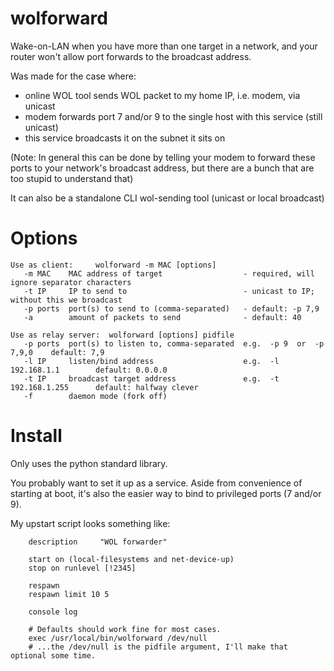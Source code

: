 # wolforward

Wake-on-LAN when you have more than one target in a network, and your router won't allow port forwards to the broadcast address.

Was made for the case where:
- online WOL tool sends WOL packet to my home IP, i.e. modem, via unicast
- modem forwards port 7 and/or 9 to the single host with this service (still unicast)
- this service broadcasts it on the subnet it sits on

(Note: In general this can be done by telling your modem to forward these ports 
to your network's broadcast address, but there are a bunch that are too stupid to understand that)


It can also be a standalone CLI wol-sending tool (unicast or local broadcast)


Options
===
```
Use as client:     wolforward -m MAC [options]
   -m MAC    MAC address of target                  - required, will ignore separator characters
   -t IP     IP to send to                          - unicast to IP; without this we broadcast
   -p ports  port(s) to send to (comma-separated)   - default: -p 7,9
   -a        amount of packets to send              - default: 40

Use as relay server:  wolforward [options] pidfile
   -p ports  port(s) to listen to, comma-separated  e.g.  -p 9  or  -p 7,9,0    default: 7,9
   -l IP     listen/bind address                    e.g.  -l 192.168.1.1        default: 0.0.0.0
   -t IP     broadcast target address               e.g.  -t 192.168.1.255      default: halfway clever
   -f        daemon mode (fork off)
```


Install
===
Only uses the python standard library.

You probably want to set it up as a service.
Aside from convenience of starting at boot,
it's also the easier way to bind to privileged ports (7 and/or 9).

My upstart script looks something like:

        description     "WOL forwarder"
        
        start on (local-filesystems and net-device-up)
        stop on runlevel [!2345]
        
        respawn
        respawn limit 10 5
        
        console log
        
        # Defaults should work fine for most cases.
        exec /usr/local/bin/wolforward /dev/null
        # ...the /dev/null is the pidfile argument, I'll make that optional some time.

